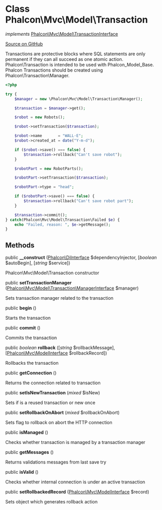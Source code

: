 # Class **Phalcon\\Mvc\\Model\\Transaction**

*implements* [Phalcon\Mvc\Model\TransactionInterface](/en/3.1.2/api/Phalcon_Mvc_Model_TransactionInterface)

<a href="https://github.com/phalcon/cphalcon/blob/master/phalcon/mvc/model/transaction.zep" class="btn btn-default btn-sm">Source on GitHub</a>

Transactions are protective blocks where SQL statements are only permanent if they can
all succeed as one atomic action. Phalcon\\Transaction is intended to be used with Phalcon_Model_Base.
Phalcon Transactions should be created using Phalcon\\Transaction\\Manager.

```php
<?php

try {
    $manager = new \Phalcon\Mvc\Model\Transaction\Manager();

    $transaction = $manager->get();

    $robot = new Robots();

    $robot->setTransaction($transaction);

    $robot->name       = "WALL·E";
    $robot->created_at = date("Y-m-d");

    if ($robot->save() === false) {
        $transaction->rollback("Can't save robot");
    }

    $robotPart = new RobotParts();

    $robotPart->setTransaction($transaction);

    $robotPart->type = "head";

    if ($robotPart->save() === false) {
        $transaction->rollback("Can't save robot part");
    }

    $transaction->commit();
} catch(Phalcon\Mvc\Model\Transaction\Failed $e) {
    echo "Failed, reason: ", $e->getMessage();
}

```


## Methods
public  **__construct** ([Phalcon\DiInterface](/en/3.1.2/api/Phalcon_DiInterface) $dependencyInjector, [*boolean* $autoBegin], [*string* $service])

Phalcon\\Mvc\\Model\\Transaction constructor



public  **setTransactionManager** ([Phalcon\Mvc\Model\Transaction\ManagerInterface](/en/3.1.2/api/Phalcon_Mvc_Model_Transaction_ManagerInterface) $manager)

Sets transaction manager related to the transaction



public  **begin** ()

Starts the transaction



public  **commit** ()

Commits the transaction



public *boolean* **rollback** ([*string* $rollbackMessage], [[Phalcon\Mvc\ModelInterface](/en/3.1.2/api/Phalcon_Mvc_ModelInterface) $rollbackRecord])

Rollbacks the transaction



public  **getConnection** ()

Returns the connection related to transaction



public  **setIsNewTransaction** (*mixed* $isNew)

Sets if is a reused transaction or new once



public  **setRollbackOnAbort** (*mixed* $rollbackOnAbort)

Sets flag to rollback on abort the HTTP connection



public  **isManaged** ()

Checks whether transaction is managed by a transaction manager



public  **getMessages** ()

Returns validations messages from last save try



public  **isValid** ()

Checks whether internal connection is under an active transaction



public  **setRollbackedRecord** ([Phalcon\Mvc\ModelInterface](/en/3.1.2/api/Phalcon_Mvc_ModelInterface) $record)

Sets object which generates rollback action



